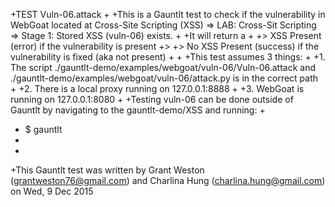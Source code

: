 +TEST Vuln-06.attack
+
+This is a Gauntlt test to check if the vulnerability in WebGoat located at Cross-Site Scripting (XSS) => LAB: Cross-Sit Scripting => Stage 1: Stored XSS (vuln-06) exists.
+
+It will return a
+
+> XSS Present (error) if the vulnerability is present
+>
+> No XSS Present (success) if the vulnerability is fixed (aka not present)
+
+
+This test assumes 3 things:
+
+1. The script ./gauntlt-demo/examples/webgoat/vuln-06/Vuln-06.attack and ./gauntlt-demo/examples/webgoat/vuln-06/attack.py is in the correct path
+
+2. There is a local proxy running on 127.0.0.1:8888
+
+3. WebGoat is running on 127.0.0.1:8080
+
+Testing vuln-06 can be done outside of Gauntlt by navigating to the gauntlt-demo/XSS and running:
+
+	$ gauntlt
+
+
+This Gauntlt test was written by Grant Weston (grantweston76@gmail.com) and Charlina Hung (charlina.hung@gmail.com) on Wed, 9 Dec 2015
